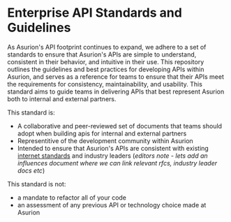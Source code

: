 # Enterprise API Standards and Guidelines

As Asurion's API footprint continues to expand, we adhere to a set of standards to ensure that Asurion's APIs are simple to understand, consistent in their behavior, and intuitive in their use. This repository outlines the guidelines and best practices for developing APIs within Asurion, and serves as a reference for teams to ensure that their APIs meet the requirements for consistency, maintainability, and usability. This standard aims to guide teams in delivering APIs that best represent Asurion both to internal and external partners.

This standard is:
- A collaborative and peer-reviewed set of documents that teams should adopt when building apis for internal and external partners
- Representitive of the development community within Asurion
- Intended to ensure that Asurion's APIs are consistent with existing [internet standards](https://www.ietf.org/standards/) and industry leaders (*editors note - lets add an influences document where we can link relevant rfcs, industry leader docs etc*)

This standard is not:
- a mandate to refactor all of your code
- an assessment of any previous API or technology choice made at Asurion

